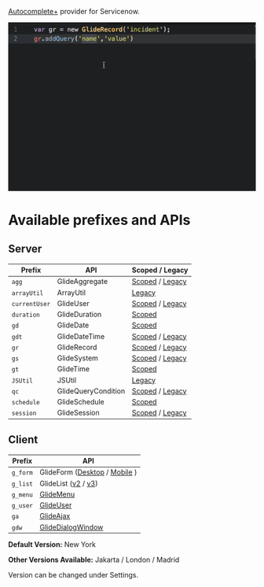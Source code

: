[Autocomplete+](https://atom.io/packages/autocomplete-plus) provider for Servicenow.

![alt text](https://raw.githubusercontent.com/rubenferrero/autocomplete-servicenow/master/autocomplete-servicenow.gif "Servicenow Autocomplete Example")

# Available prefixes and APIs #

## Server ##
| Prefix | API | Scoped / Legacy |
| --- | --- | --- |
| `agg` | GlideAggregate | [Scoped](https://developer.servicenow.com/app.do#!/api_doc?v=newyork&id=c_GlideAggregateScopedAPI) / [Legacy](https://developer.servicenow.com/app.do#!/api_doc?v=newyork&id=c_GlideAggregateAPI) |
| `arrayUtil` | ArrayUtil | [Legacy](https://developer.servicenow.com/app.do#!/api_doc?v=newyork&id=c_ArrayUtilAPI) |
| `currentUser` | GlideUser | [Scoped](https://developer.servicenow.com/app.do#!/api_doc?v=newyork&id=c_GlideUserScopedAPI) / [Legacy](https://developer.servicenow.com/app.do#!/api_doc?v=newyork&id=GUserAPI) |
| `duration` | GlideDuration | [Scoped](https://developer.servicenow.com/app.do#!/api_doc?v=newyork&id=c_GlideDurationScopedAPI) |
| `gd` | GlideDate | [Scoped](https://developer.servicenow.com/app.do#!/api_doc?v=newyork&id=c_GlideDateScopedAPI.dita) |
| `gdt` | GlideDateTime | [Scoped](https://developer.servicenow.com/app.do#!/api_doc?v=newyork&id=c_APIRef) / [Legacy](https://developer.servicenow.com/app.do#!/api_doc?v=newyork&id=c_GlideDateTimeAPI) |
| `gr` | GlideRecord | [Scoped](https://developer.servicenow.com/app.do#!/api_doc?v=newyork&id=c_GlideRecordScopedAPI) / [Legacy](https://developer.servicenow.com/app.do#!/api_doc?v=newyork&id=c_GlideRecordAPI) |
| `gs` | GlideSystem | [Scoped](https://developer.servicenow.com/app.do#!/api_doc?v=newyork&id=c_GlideSystemScopedAPI) / [Legacy](https://developer.servicenow.com/app.do#!/api_doc?v=newyork&id=c_GlideSystemAPI) |
| `gt` | GlideTime | [Scoped](https://developer.servicenow.com/app.do#!/api_doc?v=newyork&id=c_GlideTimeScoped) |
| `JSUtil` | JSUtil | [Legacy](https://developer.servicenow.com/app.do#!/api_doc?v=newyork&id=c_JSUtilAPI) |
| `qc` | GlideQueryCondition | [Scoped](https://developer.servicenow.com/app.do#!/api_doc?v=newyork&id=c_GlideQueryConditionScopedAPI) / [Legacy](https://developer.servicenow.com/app.do#!/api_doc?v=newyork&id=c_GlideQueryConditionAPI) |
| `schedule` | GlideSchedule | [Scoped](https://developer.servicenow.com/app.do#!/api_doc?v=newyork&id=c_GlideScheduleScopedAPI) |
| `session` | GlideSession | [Scoped](https://developer.servicenow.com/app.do#!/api_doc?v=newyork&id=c_GlideSessionScopedAPI) / [Legacy](https://developer.servicenow.com/app.do#!/api_doc?v=newyork&id=c_GlideSessionAPI) |

## Client ##
| Prefix | API |
| --- | --- |
| `g_form` | GlideForm ([Desktop](https://developer.servicenow.com/app.do#!/api_doc?v=newyork&id=c_GlideFormAPI) / [Mobile](https://developer.servicenow.com/app.do#!/api_doc?v=newyork&id=c_MobileGlideForm_API) ) |
| `g_list` | GlideList ([v2](https://developer.servicenow.com/app.do#!/api_doc?v=newyork&id=c_GlideList2API) / [v3](https://developer.servicenow.com/app.do#!/api_doc?v=newyork&id=c_GlideListV3API)) |
| `g_menu` | [GlideMenu](https://developer.servicenow.com/app.do#!/api_doc?v=newyork&id=c_GlideMenuAPI) |
| `g_user` | [GlideUser](https://developer.servicenow.com/app.do#!/api_doc?v=newyork&id=c_GlideUserAPI) |
| `ga` | [GlideAjax](https://developer.servicenow.com/app.do#!/api_doc?v=newyork&id=c_GlideAjaxV3API) |
| `gdw` | [GlideDialogWindow](https://developer.servicenow.com/app.do#!/api_doc?v=newyork&id=c_GlideDialogWindowAPI) |


**Default Version:** New York

**Other Versions Available:** Jakarta / London / Madrid

Version can be changed under Settings.
